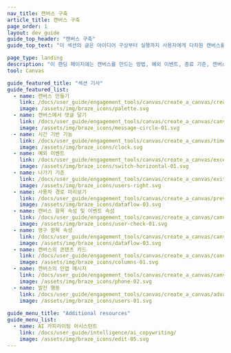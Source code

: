 ```yaml
---
nav_title: 캔버스 구축
article_title: 캔버스 구축
page_order: 1
layout: dev_guide
guide_top_header: "캔버스 구축"
guide_top_text: "이 섹션의 글은 아이디어 구상부터 실행까지 사용자에게 다차원 캔버스를 빠르게 만들고 실행하는 방법을 안내합니다. 직관적인 드래그 앤 드롭 인터페이스와 협업을 위한 공간을 갖춘 이 시각적 프로그래밍 환경을 활용하여 고객 참여 목표를 위한 최상의 결과를 이끌어낼 수 있습니다."

page_type: landing
description: "이 랜딩 페이지에는 캔버스를 만드는 방법, 예외 이벤트, 종료 기준, 캔버스 항목 속성 등 다차원 캔버스를 만들고 실행하는 데 도움이 되는 리소스가 있습니다."
tool: Canvas

guide_featured_title: "섹션 기사"
guide_featured_list:
  - name: 캔버스 만들기
    link: /docs/user_guide/engagement_tools/canvas/create_a_canvas/create_a_canvas/
    image: /assets/img/braze_icons/palette.svg
  - name: 캔버스에서 댓글 달기
    link: /docs/user_guide/engagement_tools/canvas/create_a_canvas/canvas_comments/
    image: /assets/img/braze_icons/message-circle-01.svg
  - name: 시간 기반 기능
    link: /docs/user_guide/engagement_tools/canvas/create_a_canvas/time_based_canvas/
    image: /assets/img/braze_icons/clock.svg
  - name: 예외 이벤트
    link: /docs/user_guide/engagement_tools/canvas/create_a_canvas/exception_events/
    image: /assets/img/braze_icons/switch-horizontal-01.svg
  - name: 나가기 기준
    link: /docs/user_guide/engagement_tools/canvas/create_a_canvas/exit_criteria/
    image: /assets/img/braze_icons/users-right.svg
  - name: 사용자 경로 미리보기
    link: /docs/user_guide/engagement_tools/canvas/create_a_canvas/preview_user_paths/
    image: /assets/img/braze_icons/dataflow-03.svg
  - name: 캔버스 항목 속성 및 이벤트 속성
    link: /docs/user_guide/engagement_tools/canvas/create_a_canvas/canvas_entry_properties_event_properties/
    image: /assets/img/braze_icons/user-check-01.svg
  - name: 영구 항목 속성
    link: /docs/user_guide/engagement_tools/canvas/create_a_canvas/canvas_entry_properties_event_properties/canvas_persistent_entry_properties/
    image: /assets/img/braze_icons/dataflow-03.svg
  - name: 캔버스의 콘텐츠 카드
    link: /docs/user_guide/engagement_tools/canvas/create_a_canvas/canvas_by_channel/content-cards_in_canvas/
    image: /assets/img/braze_icons/columns-01.svg
  - name: 캔버스의 인앱 메시지
    link: /docs/user_guide/engagement_tools/canvas/create_a_canvas/canvas_by_channel/in-app_messages_in_canvas/
    image: /assets/img/braze_icons/phone-02.svg
  - name: 발전 행동
    link: /docs/user_guide/engagement_tools/canvas/create_a_canvas/advancement/
    image: /assets/img/braze_icons/users-01.svg
 
guide_menu_title: "Additional resources"
guide_menu_list:
  - name: AI 카피라이팅 어시스턴트
    link: /docs/user_guide/intelligence/ai_copywriting/
    image: /assets/img/braze_icons/edit-05.svg
---
```

